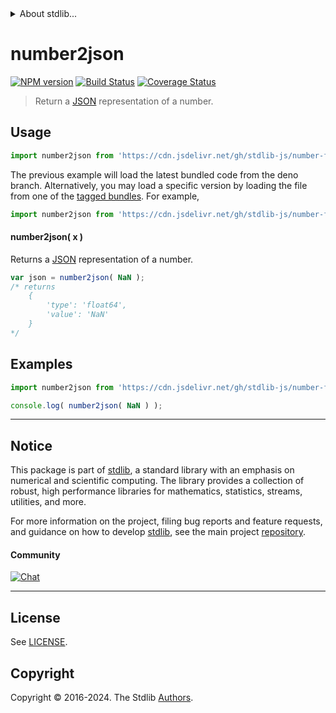 <!--

@license Apache-2.0

Copyright (c) 2022 The Stdlib Authors.

Licensed under the Apache License, Version 2.0 (the "License");
you may not use this file except in compliance with the License.
You may obtain a copy of the License at

   http://www.apache.org/licenses/LICENSE-2.0

Unless required by applicable law or agreed to in writing, software
distributed under the License is distributed on an "AS IS" BASIS,
WITHOUT WARRANTIES OR CONDITIONS OF ANY KIND, either express or implied.
See the License for the specific language governing permissions and
limitations under the License.

-->


<details>
  <summary>
    About stdlib...
  </summary>
  <p>We believe in a future in which the web is a preferred environment for numerical computation. To help realize this future, we've built stdlib. stdlib is a standard library, with an emphasis on numerical and scientific computation, written in JavaScript (and C) for execution in browsers and in Node.js.</p>
  <p>The library is fully decomposable, being architected in such a way that you can swap out and mix and match APIs and functionality to cater to your exact preferences and use cases.</p>
  <p>When you use stdlib, you can be absolutely certain that you are using the most thorough, rigorous, well-written, studied, documented, tested, measured, and high-quality code out there.</p>
  <p>To join us in bringing numerical computing to the web, get started by checking us out on <a href="https://github.com/stdlib-js/stdlib">GitHub</a>, and please consider <a href="https://opencollective.com/stdlib">financially supporting stdlib</a>. We greatly appreciate your continued support!</p>
</details>

# number2json

[![NPM version][npm-image]][npm-url] [![Build Status][test-image]][test-url] [![Coverage Status][coverage-image]][coverage-url] <!-- [![dependencies][dependencies-image]][dependencies-url] -->

> Return a [JSON][json] representation of a number.

<!-- Section to include introductory text. Make sure to keep an empty line after the intro `section` element and another before the `/section` close. -->

<section class="intro">

</section>

<!-- /.intro -->

<!-- Package usage documentation. -->



<section class="usage">

## Usage

```javascript
import number2json from 'https://cdn.jsdelivr.net/gh/stdlib-js/number-float64-to-json@deno/mod.js';
```
The previous example will load the latest bundled code from the deno branch. Alternatively, you may load a specific version by loading the file from one of the [tagged bundles](https://github.com/stdlib-js/number-float64-to-json/tags). For example,

```javascript
import number2json from 'https://cdn.jsdelivr.net/gh/stdlib-js/number-float64-to-json@v0.2.0-deno/mod.js';
```

#### number2json( x )

Returns a [JSON][json] representation of a number.

```javascript
var json = number2json( NaN );
/* returns
    {
        'type': 'float64',
        'value': 'NaN'
    }
*/
```

<!-- For guidance on reviving a JSON-serialized [`Buffer`][@stdlib/buffer/ctor], see [`reviver()`][@stdlib/buffer/reviver]. -->

</section>

<!-- /.usage -->

<!-- Package usage notes. Make sure to keep an empty line after the `section` element and another before the `/section` close. -->

<section class="notes">

</section>

<!-- /.notes -->

<!-- Package usage examples. -->

<section class="examples">

## Examples

<!-- eslint no-undef: "error" -->

```javascript
import number2json from 'https://cdn.jsdelivr.net/gh/stdlib-js/number-float64-to-json@deno/mod.js';

console.log( number2json( NaN ) );
```

</section>

<!-- /.examples -->

<!-- Section to include cited references. If references are included, add a horizontal rule *before* the section. Make sure to keep an empty line after the `section` element and another before the `/section` close. -->

<section class="references">

</section>

<!-- /.references -->

<!-- Section for related `stdlib` packages. Do not manually edit this section, as it is automatically populated. -->

<section class="related">

</section>

<!-- /.related -->

<!-- Section for all links. Make sure to keep an empty line after the `section` element and another before the `/section` close. -->


<section class="main-repo" >

* * *

## Notice

This package is part of [stdlib][stdlib], a standard library with an emphasis on numerical and scientific computing. The library provides a collection of robust, high performance libraries for mathematics, statistics, streams, utilities, and more.

For more information on the project, filing bug reports and feature requests, and guidance on how to develop [stdlib][stdlib], see the main project [repository][stdlib].

#### Community

[![Chat][chat-image]][chat-url]

---

## License

See [LICENSE][stdlib-license].


## Copyright

Copyright &copy; 2016-2024. The Stdlib [Authors][stdlib-authors].

</section>

<!-- /.stdlib -->

<!-- Section for all links. Make sure to keep an empty line after the `section` element and another before the `/section` close. -->

<section class="links">

[npm-image]: http://img.shields.io/npm/v/@stdlib/number-float64-to-json.svg
[npm-url]: https://npmjs.org/package/@stdlib/number-float64-to-json

[test-image]: https://github.com/stdlib-js/number-float64-to-json/actions/workflows/test.yml/badge.svg?branch=v0.2.0
[test-url]: https://github.com/stdlib-js/number-float64-to-json/actions/workflows/test.yml?query=branch:v0.2.0

[coverage-image]: https://img.shields.io/codecov/c/github/stdlib-js/number-float64-to-json/main.svg
[coverage-url]: https://codecov.io/github/stdlib-js/number-float64-to-json?branch=main

<!--

[dependencies-image]: https://img.shields.io/david/stdlib-js/number-float64-to-json.svg
[dependencies-url]: https://david-dm.org/stdlib-js/number-float64-to-json/main

-->

[chat-image]: https://img.shields.io/gitter/room/stdlib-js/stdlib.svg
[chat-url]: https://app.gitter.im/#/room/#stdlib-js_stdlib:gitter.im

[stdlib]: https://github.com/stdlib-js/stdlib

[stdlib-authors]: https://github.com/stdlib-js/stdlib/graphs/contributors

[umd]: https://github.com/umdjs/umd
[es-module]: https://developer.mozilla.org/en-US/docs/Web/JavaScript/Guide/Modules

[deno-url]: https://github.com/stdlib-js/number-float64-to-json/tree/deno
[deno-readme]: https://github.com/stdlib-js/number-float64-to-json/blob/deno/README.md
[umd-url]: https://github.com/stdlib-js/number-float64-to-json/tree/umd
[umd-readme]: https://github.com/stdlib-js/number-float64-to-json/blob/umd/README.md
[esm-url]: https://github.com/stdlib-js/number-float64-to-json/tree/esm
[esm-readme]: https://github.com/stdlib-js/number-float64-to-json/blob/esm/README.md
[branches-url]: https://github.com/stdlib-js/number-float64-to-json/blob/main/branches.md

[stdlib-license]: https://raw.githubusercontent.com/stdlib-js/number-float64-to-json/main/LICENSE

[json]: http://www.json.org/

</section>

<!-- /.links -->
